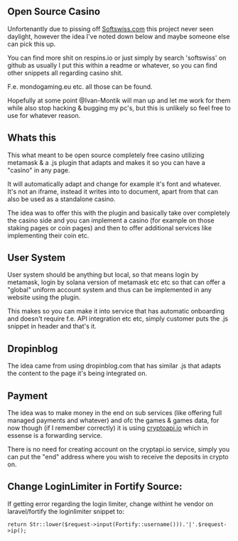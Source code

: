 ## Open Source Casino
Unfortenantly due to pissing off [Softswiss.com](https://softswiss.com) this project never seen daylight, however the idea I've noted down below and maybe someone else can pick this up.

You can find more shit on respins.io or just simply by search 'softswiss' on github as usually I put this within a readme or whatever, so you can find other snippets all regarding casino shit.

F.e. mondogaming.eu etc. all those can be found.

Hopefully at some point @Ivan-Montik will man up and let me work for them while also stop hacking & bugging my pc's, but this is unlikely so feel free to use for whatever reason.


## Whats this
This what meant to be open source completely free casino utilizing metamask & a .js plugin that adapts and makes it so you can have a "casino" in any page.

It will automatically adapt and change for example it's font and whatever. It's not an iframe, instead it writes into to document, apart from that can also be used as a standalone casino.

The idea was to offer this with the plugin and basically take over completely the casino side and you can implement a casino (for example on those staking pages or coin pages) and then to offer additional services like implementing their coin etc.

## User System
User system should be anything but local, so that means login by metamask, login by solana version of metamask etc etc so that can offer a "global" uniform account system and thus can be implemented in any website using the plugin.

This makes so you can make it into service that has automatic onboarding and doesn't require f.e. API integration etc etc, simply customer puts the .js snippet in header and that's it.

## Dropinblog
The idea came from using dropinblog.com that has similar .js that adapts the content to the page it's being integrated on.

## Payment
The idea was to make money in the end on sub services (like offering full managed payments and whatever) and ofc the games & games data, for now though (if I remember correctly) it is using [cryptoapi.io](https://cryptapi.io/cryptocurrencies/) which in essense is a forwarding service.

There is no need for creating account on the cryptapi.io service, simply you can put the "end" address where you wish to receive the deposits in crypto on.



## Change LoginLimiter in Fortify Source:

If getting error regarding the login limiter, change withint he vendor on laravel/fortify the loginlimiter snippet to:
```
return Str::lower($request->input(Fortify::username())).'|'.$request->ip();
```
